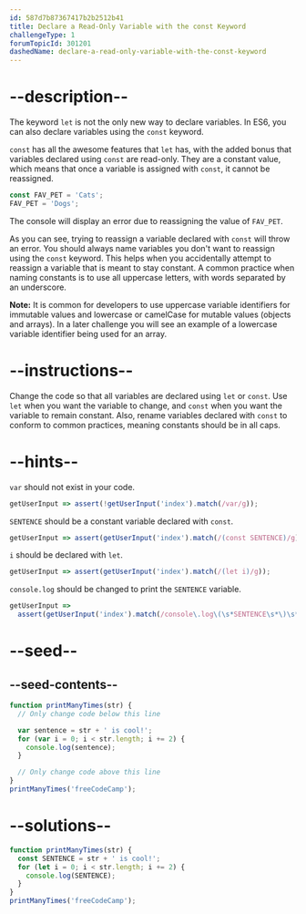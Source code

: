```yaml
---
id: 587d7b87367417b2b2512b41
title: Declare a Read-Only Variable with the const Keyword
challengeType: 1
forumTopicId: 301201
dashedName: declare-a-read-only-variable-with-the-const-keyword
---
```


# --description--

The keyword `let` is not the only new way to declare variables. In ES6, you can also declare variables using the `const` keyword.

`const` has all the awesome features that `let` has, with the added bonus that variables declared using `const` are read-only. They are a constant value, which means that once a variable is assigned with `const`, it cannot be reassigned.

```js
const FAV_PET = 'Cats';
FAV_PET = 'Dogs';
```

The console will display an error due to reassigning the value of `FAV_PET`.

As you can see, trying to reassign a variable declared with `const` will throw an error. You should always name variables you don't want to reassign using the `const` keyword. This helps when you accidentally attempt to reassign a variable that is meant to stay constant. A common practice when naming constants is to use all uppercase letters, with words separated by an underscore.

**Note:** It is common for developers to use uppercase variable identifiers for immutable values and lowercase or camelCase for mutable values (objects and arrays). In a later challenge you will see an example of a lowercase variable identifier being used for an array.

# --instructions--

Change the code so that all variables are declared using `let` or `const`. Use `let` when you want the variable to change, and `const` when you want the variable to remain constant. Also, rename variables declared with `const` to conform to common practices, meaning constants should be in all caps.

# --hints--

`var` should not exist in your code.

```js
getUserInput => assert(!getUserInput('index').match(/var/g));
```

`SENTENCE` should be a constant variable declared with `const`.

```js
getUserInput => assert(getUserInput('index').match(/(const SENTENCE)/g));
```

`i` should be declared with `let`.

```js
getUserInput => assert(getUserInput('index').match(/(let i)/g));
```

`console.log` should be changed to print the `SENTENCE` variable.

```js
getUserInput =>
  assert(getUserInput('index').match(/console\.log\(\s*SENTENCE\s*\)\s*;?/g));
```

# --seed--

## --seed-contents--

```js
function printManyTimes(str) {
  // Only change code below this line

  var sentence = str + ' is cool!';
  for (var i = 0; i < str.length; i += 2) {
    console.log(sentence);
  }

  // Only change code above this line
}
printManyTimes('freeCodeCamp');
```

# --solutions--

```js
function printManyTimes(str) {
  const SENTENCE = str + ' is cool!';
  for (let i = 0; i < str.length; i += 2) {
    console.log(SENTENCE);
  }
}
printManyTimes('freeCodeCamp');
```
